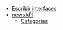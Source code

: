 * [Escribir interfaces](https://app.quicktype.io/)
* [newsAPI](https://newsapi.org/v2/top-headlines?country=us&category=business&apiKey=1a4234eaae844c379c126e872f4be2cc)
  * [Categorias](https://newsapi.org/docs/endpoints/top-headlines)
